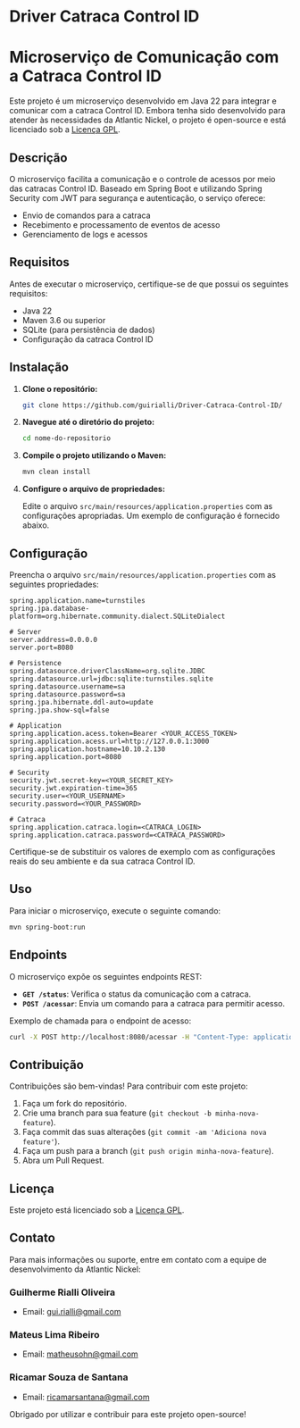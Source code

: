 # Driver Catraca Control ID

# Microserviço de Comunicação com a Catraca Control ID

Este projeto é um microserviço desenvolvido em Java 22 para integrar e comunicar com a catraca Control ID. Embora tenha sido desenvolvido para atender às necessidades da Atlantic Nickel, o projeto é open-source e está licenciado sob a [Licença GPL](LICENSE).

## Descrição

O microserviço facilita a comunicação e o controle de acessos por meio das catracas Control ID. Baseado em Spring Boot e utilizando Spring Security com JWT para segurança e autenticação, o serviço oferece:

- Envio de comandos para a catraca
- Recebimento e processamento de eventos de acesso
- Gerenciamento de logs e acessos

## Requisitos

Antes de executar o microserviço, certifique-se de que possui os seguintes requisitos:

- Java 22
- Maven 3.6 ou superior
- SQLite (para persistência de dados)
- Configuração da catraca Control ID

## Instalação

1. **Clone o repositório:**

    ```bash
    git clone https://github.com/guirialli/Driver-Catraca-Control-ID/
    ```

2. **Navegue até o diretório do projeto:**

    ```bash
    cd nome-do-repositorio
    ```

3. **Compile o projeto utilizando o Maven:**

    ```bash
    mvn clean install
    ```

4. **Configure o arquivo de propriedades:**

    Edite o arquivo `src/main/resources/application.properties` com as configurações apropriadas. Um exemplo de configuração é fornecido abaixo.

## Configuração

Preencha o arquivo `src/main/resources/application.properties` com as seguintes propriedades:

```properties
spring.application.name=turnstiles
spring.jpa.database-platform=org.hibernate.community.dialect.SQLiteDialect

# Server
server.address=0.0.0.0
server.port=8080

# Persistence
spring.datasource.driverClassName=org.sqlite.JDBC
spring.datasource.url=jdbc:sqlite:turnstiles.sqlite
spring.datasource.username=sa
spring.datasource.password=sa
spring.jpa.hibernate.ddl-auto=update
spring.jpa.show-sql=false

# Application
spring.application.acess.token=Bearer <YOUR_ACCESS_TOKEN>
spring.application.acess.url=http://127.0.0.1:3000
spring.application.hostname=10.10.2.130
spring.application.port=8080

# Security
security.jwt.secret-key=<YOUR_SECRET_KEY>
security.jwt.expiration-time=365
security.user=<YOUR_USERNAME>
security.password=<YOUR_PASSWORD>

# Catraca
spring.application.catraca.login=<CATRACA_LOGIN>
spring.application.catraca.password=<CATRACA_PASSWORD>
```

Certifique-se de substituir os valores de exemplo com as configurações reais do seu ambiente e da sua catraca Control ID.

## Uso

Para iniciar o microserviço, execute o seguinte comando:

```bash
mvn spring-boot:run
```

## Endpoints

O microserviço expõe os seguintes endpoints REST:

- **`GET /status`**: Verifica o status da comunicação com a catraca.
- **`POST /acessar`**: Envia um comando para a catraca para permitir acesso.

Exemplo de chamada para o endpoint de acesso:

```bash
curl -X POST http://localhost:8080/acessar -H "Content-Type: application/json" -d '{"usuarioId": "12345"}'
```

## Contribuição

Contribuições são bem-vindas! Para contribuir com este projeto:

1. Faça um fork do repositório.
2. Crie uma branch para sua feature (`git checkout -b minha-nova-feature`).
3. Faça commit das suas alterações (`git commit -am 'Adiciona nova feature'`).
4. Faça um push para a branch (`git push origin minha-nova-feature`).
5. Abra um Pull Request.

## Licença

Este projeto está licenciado sob a [Licença GPL](LICENSE).

## Contato

Para mais informações ou suporte, entre em contato com a equipe de desenvolvimento da Atlantic Nickel:

### Guilherme Rialli Oliveira 
- Email: gui.rialli@gmail.com
### Mateus Lima Ribeiro
- Email: matheusohn@gmail.com
### Ricamar Souza de Santana
- Email: ricamarsantana@gmail.com

Obrigado por utilizar e contribuir para este projeto open-source!
